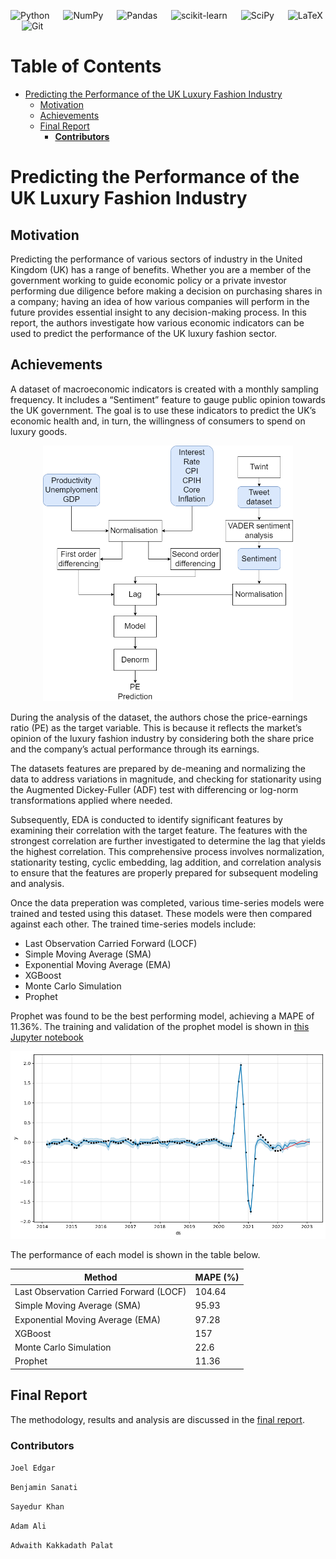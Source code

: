 ![Python](https://img.shields.io/badge/python-3670A0?style=for-the-badge&logo=python&logoColor=ffdd54) &emsp;
![NumPy](https://img.shields.io/badge/numpy-%23013243.svg?style=for-the-badge&logo=numpy&logoColor=white) &emsp;
![Pandas](https://img.shields.io/badge/pandas-%23150458.svg?style=for-the-badge&logo=pandas&logoColor=white) &emsp;
![scikit-learn](https://img.shields.io/badge/scikit--learn-%23F7931E.svg?style=for-the-badge&logo=scikit-learn&logoColor=white) &emsp;
![SciPy](https://img.shields.io/badge/SciPy-%230C55A5.svg?style=for-the-badge&logo=scipy&logoColor=%white) &emsp;
![LaTeX](https://img.shields.io/badge/latex-%23008080.svg?style=for-the-badge&logo=latex&logoColor=white) &emsp;
![Git](https://img.shields.io/badge/git-%23F05033.svg?style=for-the-badge&logo=git&logoColor=white)

Table of Contents
=================

* [Predicting the Performance of the UK Luxury Fashion Industry](#predicting-the-performance-of-the-uk-luxury-fashion-industry)
   * [Motivation](#motivation)
   * [Achievements](#achievements)
   * [Final Report](#final-report)
      * [**Contributors**](#contributors)

# Predicting the Performance of the UK Luxury Fashion Industry

## Motivation

Predicting the performance of various sectors of industry in the United Kingdom (UK) has a range of benefits. Whether you are a member of the government working to guide economic policy or a private investor performing due diligence before making a decision on purchasing shares in a company; having an idea of how various companies will perform in the future provides essential insight to any decision-making process. In this report, the authors investigate how various economic indicators can be used to predict the performance of the UK luxury fashion sector. 

## Achievements

A dataset of macroeconomic indicators is created with a monthly sampling frequency. It includes a “Sentiment” feature to gauge public opinion towards the UK government. The goal is to use these indicators to predict the UK’s economic health and, in turn, the willingness of consumers to spend on luxury goods.

<p align="center">
  <img src="./READMEimgs/model.drawio.png" width="400"/>
</p>

During the analysis of the dataset, the authors chose the price-earnings ratio (PE) as the target variable. This is because it reflects the market’s opinion of the luxury fashion industry by considering both the share price and the company’s actual performance through its earnings.

The datasets features are prepared by de-meaning and normalizing the data to address variations in magnitude, and checking for stationarity using the Augmented Dickey-Fuller (ADF) test with differencing or log-norm transformations applied where needed.

Subsequently, EDA is conducted to identify significant features by examining their correlation with the target feature. The features with the strongest correlation are further investigated to determine the lag that yields the highest correlation. This comprehensive process involves normalization, stationarity testing, cyclic embedding, lag addition, and correlation analysis to ensure that the features are properly prepared for subsequent modeling and analysis.

Once the data preperation was completed, various time-series models were trained and tested using this dataset. These models were then compared against each other. The trained time-series models include:

- Last Observation Carried Forward (LOCF)
- Simple Moving Average (SMA)
- Exponential Moving Average (EMA)
- XGBoost
- Monte Carlo Simulation
- Prophet

Prophet was found to be the best performing model, achieving a MAPE of $11.36\%$. The training and validation of the prophet model is shown in [this Jupyter notebook](prophet.ipynb)

<p align="center">
  <img src="./READMEimgs/bestProphet.png" width="650"/>
</p>

The performance of each model is shown in the table below.

| Method | MAPE (%) |
| --- | --- |
| Last Observation Carried Forward (LOCF) | 104.64 |
| Simple Moving Average (SMA) | 95.93 |
| Exponential Moving Average (EMA) | 97.28 |
| XGBoost | 157 |
| Monte Carlo Simulation | 22.6 |
| Prophet | 11.36 |

## Final Report
The methodology, results and analysis are discussed in the [final report](final_report.pdf).

### **Contributors**
`Joel Edgar`

`Benjamin Sanati`

`Sayedur Khan`

`Adam Ali`

`Adwaith Kakkadath Palat`
